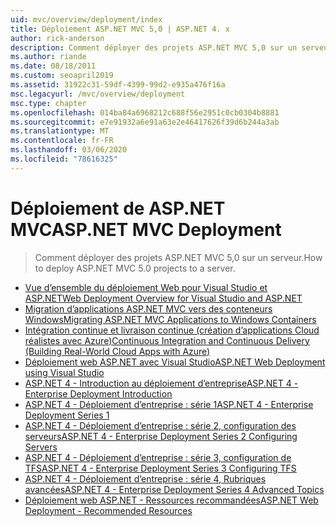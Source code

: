 ```yaml
---
uid: mvc/overview/deployment/index
title: Déploiement ASP.NET MVC 5,0 | ASP.NET 4. x
author: rick-anderson
description: Comment déployer des projets ASP.NET MVC 5,0 sur un serveur.
ms.author: riande
ms.date: 08/18/2011
ms.custom: seoapril2019
ms.assetid: 31922c31-59df-4399-99d2-e935a476f16a
msc.legacyurl: /mvc/overview/deployment
msc.type: chapter
ms.openlocfilehash: 014ba84a6968212c688f56e2951c0cb0304b8881
ms.sourcegitcommit: e7e91932a6e91a63e2e46417626f39d6b244a3ab
ms.translationtype: MT
ms.contentlocale: fr-FR
ms.lasthandoff: 03/06/2020
ms.locfileid: "78616325"
---
```

# <a name="aspnet-mvc-deployment"></a><span data-ttu-id="5b25f-103">Déploiement de ASP.NET MVC</span><span class="sxs-lookup"><span data-stu-id="5b25f-103">ASP.NET MVC Deployment</span></span>

> <span data-ttu-id="5b25f-104">Comment déployer des projets ASP.NET MVC 5,0 sur un serveur.</span><span class="sxs-lookup"><span data-stu-id="5b25f-104">How to deploy ASP.NET MVC 5.0 projects to a server.</span></span>

- [<span data-ttu-id="5b25f-105">Vue d’ensemble du déploiement Web pour Visual Studio et ASP.NET</span><span class="sxs-lookup"><span data-stu-id="5b25f-105">Web Deployment Overview for Visual Studio and ASP.NET</span></span>](https://msdn.microsoft.com/library/dd394698)
- [<span data-ttu-id="5b25f-106">Migration d’applications ASP.NET MVC vers des conteneurs Windows</span><span class="sxs-lookup"><span data-stu-id="5b25f-106">Migrating ASP.NET MVC Applications to Windows Containers</span></span>](docker-aspnetmvc.md)
- [<span data-ttu-id="5b25f-107">Intégration continue et livraison continue (création d’applications Cloud réalistes avec Azure)</span><span class="sxs-lookup"><span data-stu-id="5b25f-107">Continuous Integration and Continuous Delivery (Building Real-World Cloud Apps with Azure)</span></span>](../../../aspnet/overview/developing-apps-with-windows-azure/building-real-world-cloud-apps-with-windows-azure/continuous-integration-and-continuous-delivery.md)
- [<span data-ttu-id="5b25f-108">Déploiement web ASP.NET avec Visual Studio</span><span class="sxs-lookup"><span data-stu-id="5b25f-108">ASP.NET Web Deployment using Visual Studio</span></span>](../../../web-forms/overview/deployment/visual-studio-web-deployment/index.md)
- [<span data-ttu-id="5b25f-109">ASP.NET 4 - Introduction au déploiement d’entreprise</span><span class="sxs-lookup"><span data-stu-id="5b25f-109">ASP.NET 4 - Enterprise Deployment Introduction</span></span>](../../../web-forms/overview/deployment/deploying-web-applications-in-enterprise-scenarios/index.md)
- [<span data-ttu-id="5b25f-110">ASP.NET 4 - Déploiement d’entreprise : série 1</span><span class="sxs-lookup"><span data-stu-id="5b25f-110">ASP.NET 4 - Enterprise Deployment Series 1</span></span>](../../../web-forms/overview/deployment/web-deployment-in-the-enterprise/index.md)
- [<span data-ttu-id="5b25f-111">ASP.NET 4 - Déploiement d’entreprise : série 2, configuration des serveurs</span><span class="sxs-lookup"><span data-stu-id="5b25f-111">ASP.NET 4 - Enterprise Deployment Series 2 Configuring Servers</span></span>](../../../web-forms/overview/deployment/configuring-server-environments-for-web-deployment/index.md)
- [<span data-ttu-id="5b25f-112">ASP.NET 4 - Déploiement d’entreprise : série 3, configuration de TFS</span><span class="sxs-lookup"><span data-stu-id="5b25f-112">ASP.NET 4 - Enterprise Deployment Series 3 Configuring TFS</span></span>](../../../web-forms/overview/deployment/configuring-team-foundation-server-for-web-deployment/index.md)
- [<span data-ttu-id="5b25f-113">ASP.NET 4 - Déploiement d’entreprise : série 4, Rubriques avancées</span><span class="sxs-lookup"><span data-stu-id="5b25f-113">ASP.NET 4 - Enterprise Deployment Series 4 Advanced Topics</span></span>](../../../web-forms/overview/deployment/advanced-enterprise-web-deployment/index.md)
- [<span data-ttu-id="5b25f-114">Déploiement web ASP.NET - Ressources recommandées</span><span class="sxs-lookup"><span data-stu-id="5b25f-114">ASP.NET Web Deployment - Recommended Resources</span></span>](../../../whitepapers/aspnet-web-deployment-content-map.md)
